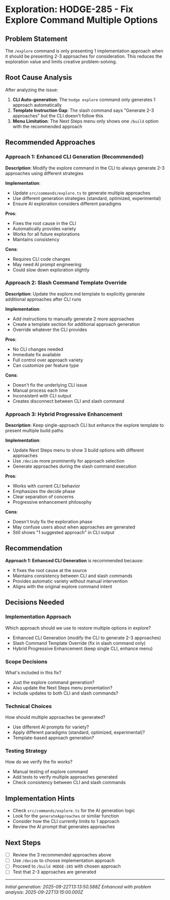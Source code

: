 # Exploration: HODGE-285 - Fix Explore Command Multiple Options

## Problem Statement
The `/explore` command is only presenting 1 implementation approach when it should be presenting 2-3 approaches for consideration. This reduces the exploration value and limits creative problem-solving.

## Root Cause Analysis
After analyzing the issue:
1. **CLI Auto-generation**: The `hodge explore` command only generates 1 approach automatically
2. **Template Instruction Gap**: The slash command says "Generate 2-3 approaches" but the CLI doesn't follow this
3. **Menu Limitation**: The Next Steps menu only shows one `/build` option with the recommended approach

## Recommended Approaches

### Approach 1: Enhanced CLI Generation (Recommended)
**Description**: Modify the explore command in the CLI to always generate 2-3 approaches using different strategies

**Implementation**:
- Update `src/commands/explore.ts` to generate multiple approaches
- Use different generation strategies (standard, optimized, experimental)
- Ensure AI exploration considers different paradigms

**Pros**:
- Fixes the root cause in the CLI
- Automatically provides variety
- Works for all future explorations
- Maintains consistency

**Cons**:
- Requires CLI code changes
- May need AI prompt engineering
- Could slow down exploration slightly

### Approach 2: Slash Command Template Override
**Description**: Update the explore.md template to explicitly generate additional approaches after CLI runs

**Implementation**:
- Add instructions to manually generate 2 more approaches
- Create a template section for additional approach generation
- Override whatever the CLI provides

**Pros**:
- No CLI changes needed
- Immediate fix available
- Full control over approach variety
- Can customize per feature type

**Cons**:
- Doesn't fix the underlying CLI issue
- Manual process each time
- Inconsistent with CLI output
- Creates disconnect between CLI and slash command

### Approach 3: Hybrid Progressive Enhancement
**Description**: Keep single-approach CLI but enhance the explore template to present multiple build paths

**Implementation**:
- Update Next Steps menu to show 3 build options with different approaches
- Use `/decide` more prominently for approach selection
- Generate approaches during the slash command execution

**Pros**:
- Works with current CLI behavior
- Emphasizes the decide phase
- Clear separation of concerns
- Progressive enhancement philosophy

**Cons**:
- Doesn't truly fix the exploration phase
- May confuse users about when approaches are generated
- Still shows "1 suggested approach" in CLI output

## Recommendation
**Approach 1: Enhanced CLI Generation** is recommended because:
- It fixes the root cause at the source
- Maintains consistency between CLI and slash commands
- Provides automatic variety without manual intervention
- Aligns with the original explore command intent


## Decisions Needed

### Implementation Approach
Which approach should we use to restore multiple options in explore?
- Enhanced CLI Generation (modify the CLI to generate 2-3 approaches)
- Slash Command Template Override (fix in slash command only)
- Hybrid Progressive Enhancement (keep single CLI, enhance menu)

### Scope Decisions
What's included in this fix?
- Just the explore command generation?
- Also update the Next Steps menu presentation?
- Include updates to both CLI and slash commands?

### Technical Choices
How should multiple approaches be generated?
- Use different AI prompts for variety?
- Apply different paradigms (standard, optimized, experimental)?
- Template-based approach generation?

### Testing Strategy
How do we verify the fix works?
- Manual testing of explore command
- Add tests to verify multiple approaches generated
- Check consistency between CLI and slash commands

## Implementation Hints
- Check `src/commands/explore.ts` for the AI generation logic
- Look for the `generateApproaches` or similar function
- Consider how the CLI currently limits to 1 approach
- Review the AI prompt that generates approaches

## Next Steps
- [ ] Review the 3 recommended approaches above
- [ ] Use `/decide` to choose implementation approach
- [ ] Proceed to `/build HODGE-285` with chosen approach
- [ ] Test that 2-3 approaches are generated

---
*Initial generation: 2025-09-22T13:13:50.588Z*
*Enhanced with problem analysis: 2025-09-22T13:15:00.000Z*
